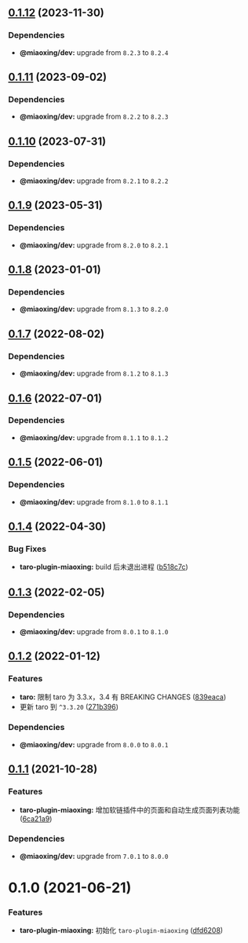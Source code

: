 ## [0.1.12](https://github.com/miaoxing/taro-plugin-miaoxing/compare/v0.1.11...v0.1.12) (2023-11-30)





### Dependencies

* **@miaoxing/dev:** upgrade from `8.2.3` to `8.2.4`

## [0.1.11](https://github.com/miaoxing/taro-plugin-miaoxing/compare/v0.1.10...v0.1.11) (2023-09-02)





### Dependencies

* **@miaoxing/dev:** upgrade from `8.2.2` to `8.2.3`

## [0.1.10](https://github.com/miaoxing/taro-plugin-miaoxing/compare/v0.1.9...v0.1.10) (2023-07-31)





### Dependencies

* **@miaoxing/dev:** upgrade from `8.2.1` to `8.2.2`

## [0.1.9](https://github.com/miaoxing/taro-plugin-miaoxing/compare/v0.1.8...v0.1.9) (2023-05-31)





### Dependencies

* **@miaoxing/dev:** upgrade from `8.2.0` to `8.2.1`

## [0.1.8](https://github.com/miaoxing/taro-plugin-miaoxing/compare/v0.1.7...v0.1.8) (2023-01-01)





### Dependencies

* **@miaoxing/dev:** upgrade from `8.1.3` to `8.2.0`

## [0.1.7](https://github.com/miaoxing/taro-plugin-miaoxing/compare/v0.1.6...v0.1.7) (2022-08-02)





### Dependencies

* **@miaoxing/dev:** upgrade from `8.1.2` to `8.1.3`

## [0.1.6](https://github.com/miaoxing/taro-plugin-miaoxing/compare/v0.1.5...v0.1.6) (2022-07-01)





### Dependencies

* **@miaoxing/dev:** upgrade from `8.1.1` to `8.1.2`

## [0.1.5](https://github.com/miaoxing/taro-plugin-miaoxing/compare/v0.1.4...v0.1.5) (2022-06-01)





### Dependencies

* **@miaoxing/dev:** upgrade from `8.1.0` to `8.1.1`

## [0.1.4](https://github.com/miaoxing/taro-plugin-miaoxing/compare/v0.1.3...v0.1.4) (2022-04-30)


### Bug Fixes

* **taro-plugin-miaoxing:** build 后未退出进程 ([b518c7c](https://github.com/miaoxing/taro-plugin-miaoxing/commit/b518c7cb74b25b08012e5c03ae100de23da40017))

## [0.1.3](https://github.com/miaoxing/taro-plugin-miaoxing/compare/v0.1.2...v0.1.3) (2022-02-05)





### Dependencies

* **@miaoxing/dev:** upgrade from `8.0.1` to `8.1.0`

## [0.1.2](https://github.com/miaoxing/taro-plugin-miaoxing/compare/v0.1.1...v0.1.2) (2022-01-12)


### Features

* **taro:** 限制 taro 为 3.3.x，3.4 有 BREAKING CHANGES ([839eaca](https://github.com/miaoxing/taro-plugin-miaoxing/commit/839eaca0eb4b818df94d98bd69f4daee81f30c74))
* 更新 taro 到 `^3.3.20` ([271b396](https://github.com/miaoxing/taro-plugin-miaoxing/commit/271b39678e235d34a26ed46275fcef904bfc2cc2))





### Dependencies

* **@miaoxing/dev:** upgrade from `8.0.0` to `8.0.1`

## [0.1.1](https://github.com/miaoxing/taro-plugin-miaoxing/compare/v0.1.0...v0.1.1) (2021-10-28)


### Features

* **taro-plugin-miaoxing:** 增加软链插件中的页面和自动生成页面列表功能 ([6ca21a9](https://github.com/miaoxing/taro-plugin-miaoxing/commit/6ca21a9f3cc743c6e8879ef7af915408330b96f3))





### Dependencies

* **@miaoxing/dev:** upgrade from `7.0.1` to `8.0.0`

# 0.1.0 (2021-06-21)


### Features

* **taro-plugin-miaoxing:** 初始化 `taro-plugin-miaoxing` ([dfd6208](https://github.com/miaoxing/taro-plugin-miaoxing/commit/dfd62086a88ca77d8565635850273434990d6bba))
